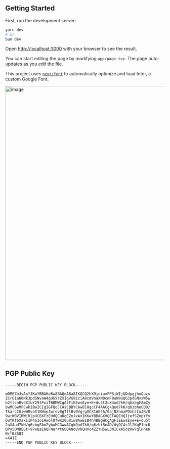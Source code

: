 ## Getting Started

First, run the development server:

```bash
yarn dev
# or
bun dev
```

Open [http://localhost:3000](http://localhost:3000) with your browser to see the result.

You can start editing the page by modifying `app/page.tsx`. The page auto-updates as you edit the file.

This project uses [`next/font`](https://nextjs.org/docs/basic-features/font-optimization) to automatically optimize and load Inter, a custom Google Font.

<img width="867" alt="image" src="https://github.com/bitcoinbrisbane/bitcoinpokertour/assets/8411406/452d4695-c59a-453f-85f1-3b126df9bf4e">

## PGP Public Key

```text
-----BEGIN PGP PUBLIC KEY BLOCK-----

mDMEZnJvAxYJKwYBBAHaRw8BAQdA8a8IKQCQ2hX9juiumPPSiWIjUDdpgjhoQuzs
ZCrGia60NkJpdGNvaW4gUG9rZXIgVG91ciA8cmVnaXN0cmF0aW9uQGJpdGNvaW5w
b2tlcnRvdXIuY29tPoiTBBMWCgA7FiEEwsEye+E+du5t2uX4ud7kH/q6zbgFAmZy
bwMCGwMFCwkIBwICIgIGFQoJCAsCBBYCAwECHgcCF4AACgkQud7kH/q6zbheCQD/
TkarcCGiwWRvoX1KWep3wrev8gTflBv0VgrgOCX1WE4A/0ajNXnmaPOnhsIuJR/O
9w+WBVIRWjRlpUCBXFzEHdQCuDgEZnJvAxIKKwYBBAGXVQEFAQEHQIjefSZopYfy
QuYRt6XakI1P4S3o1Hwol0fwKz0uRiw9AwEIB4h4BBgWCgAgFiEEwsEye+E+du5t
2uX4ud7kH/q6zbgFAmZybwMCGwwACgkQud7kH/q6zbi8eAD/dyDC4rJl2KgP1hcU
QPy5OMDEGt+97wQsENQFNarrtG0BANoUVkQHVc4ZZYH5wL3mICkA5ozRw7qlHneK
NrfB3S8I
=X41Z
-----END PGP PUBLIC KEY BLOCK-----
```
